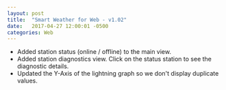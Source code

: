 ```yaml
---
layout: post
title:  "Smart Weather for Web - v1.02"
date:   2017-04-27 12:00:01 -0500
categories: Web
---
```


- Added station status (online / offline) to the main view.
- Added station diagnostics view.  Click on the status station to see the diagnostic details.
- Updated the Y-Axis of the lightning graph so we don't display duplicate values.
